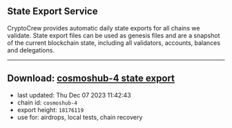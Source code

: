 ## State Export Service
CryptoCrew provides automatic daily state exports for all chains we validate. State export files can be used as genesis files and are a snapshot of the current blockchain state, including all validators, accounts, balances and delegations.

---
**Download: [cosmoshub-4 state export](https://dl.ccvalidators.com/SERVICE/cosmoshub/cosmoshub-4_export_18176119.json)**
---

- last updated: Thu Dec 07 2023 11:42:43
- chain id: `cosmoshub-4`
- export height: `18176119`
- use for: airdrops, local tests, chain recovery
